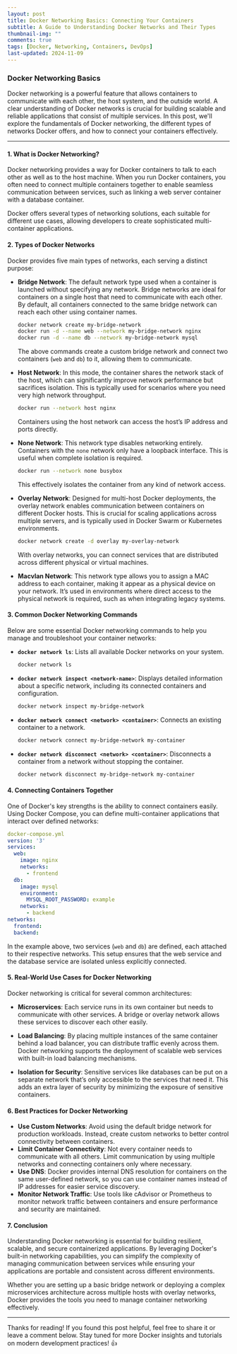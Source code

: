 ```yaml
---
layout: post
title: Docker Networking Basics: Connecting Your Containers
subtitle: A Guide to Understanding Docker Networks and Their Types
thumbnail-img: ""
comments: true
tags: [Docker, Networking, Containers, DevOps]
last-updated: 2024-11-09
---
```


### Docker Networking Basics

Docker networking is a powerful feature that allows containers to communicate with each other, the host system, and the outside world. A clear understanding of Docker networks is crucial for building scalable and reliable applications that consist of multiple services. In this post, we'll explore the fundamentals of Docker networking, the different types of networks Docker offers, and how to connect your containers effectively.

---

#### 1. What is Docker Networking?
Docker networking provides a way for Docker containers to talk to each other as well as to the host machine. When you run Docker containers, you often need to connect multiple containers together to enable seamless communication between services, such as linking a web server container with a database container.

Docker offers several types of networking solutions, each suitable for different use cases, allowing developers to create sophisticated multi-container applications.

#### 2. Types of Docker Networks
Docker provides five main types of networks, each serving a distinct purpose:

- **Bridge Network**: The default network type used when a container is launched without specifying any network. Bridge networks are ideal for containers on a single host that need to communicate with each other. By default, all containers connected to the same bridge network can reach each other using container names.
  
  ```bash
  docker network create my-bridge-network
  docker run -d --name web --network my-bridge-network nginx
  docker run -d --name db --network my-bridge-network mysql
  ```
  The above commands create a custom bridge network and connect two containers (`web` and `db`) to it, allowing them to communicate.

- **Host Network**: In this mode, the container shares the network stack of the host, which can significantly improve network performance but sacrifices isolation. This is typically used for scenarios where you need very high network throughput.
  
  ```bash
  docker run --network host nginx
  ```
  Containers using the host network can access the host’s IP address and ports directly.

- **None Network**: This network type disables networking entirely. Containers with the `none` network only have a loopback interface. This is useful when complete isolation is required.
  
  ```bash
  docker run --network none busybox
  ```
  This effectively isolates the container from any kind of network access.

- **Overlay Network**: Designed for multi-host Docker deployments, the overlay network enables communication between containers on different Docker hosts. This is crucial for scaling applications across multiple servers, and is typically used in Docker Swarm or Kubernetes environments.

  ```bash
  docker network create -d overlay my-overlay-network
  ```
  With overlay networks, you can connect services that are distributed across different physical or virtual machines.

- **Macvlan Network**: This network type allows you to assign a MAC address to each container, making it appear as a physical device on your network. It’s used in environments where direct access to the physical network is required, such as when integrating legacy systems.

#### 3. Common Docker Networking Commands
Below are some essential Docker networking commands to help you manage and troubleshoot your container networks:

- **`docker network ls`**: Lists all available Docker networks on your system.

  ```bash
  docker network ls
  ```

- **`docker network inspect <network-name>`**: Displays detailed information about a specific network, including its connected containers and configuration.

  ```bash
  docker network inspect my-bridge-network
  ```

- **`docker network connect <network> <container>`**: Connects an existing container to a network.

  ```bash
  docker network connect my-bridge-network my-container
  ```

- **`docker network disconnect <network> <container>`**: Disconnects a container from a network without stopping the container.

  ```bash
  docker network disconnect my-bridge-network my-container
  ```

#### 4. Connecting Containers Together
One of Docker's key strengths is the ability to connect containers easily. Using Docker Compose, you can define multi-container applications that interact over defined networks:

```yaml
docker-compose.yml
version: '3'
services:
  web:
    image: nginx
    networks:
      - frontend
  db:
    image: mysql
    environment:
      MYSQL_ROOT_PASSWORD: example
    networks:
      - backend
networks:
  frontend:
  backend:
```

In the example above, two services (`web` and `db`) are defined, each attached to their respective networks. This setup ensures that the web service and the database service are isolated unless explicitly connected.

#### 5. Real-World Use Cases for Docker Networking
Docker networking is critical for several common architectures:

- **Microservices**: Each service runs in its own container but needs to communicate with other services. A bridge or overlay network allows these services to discover each other easily.

- **Load Balancing**: By placing multiple instances of the same container behind a load balancer, you can distribute traffic evenly across them. Docker networking supports the deployment of scalable web services with built-in load balancing mechanisms.

- **Isolation for Security**: Sensitive services like databases can be put on a separate network that’s only accessible to the services that need it. This adds an extra layer of security by minimizing the exposure of sensitive containers.

#### 6. Best Practices for Docker Networking
- **Use Custom Networks**: Avoid using the default bridge network for production workloads. Instead, create custom networks to better control connectivity between containers.
- **Limit Container Connectivity**: Not every container needs to communicate with all others. Limit communication by using multiple networks and connecting containers only where necessary.
- **Use DNS**: Docker provides internal DNS resolution for containers on the same user-defined network, so you can use container names instead of IP addresses for easier service discovery.
- **Monitor Network Traffic**: Use tools like cAdvisor or Prometheus to monitor network traffic between containers and ensure performance and security are maintained.

#### 7. Conclusion
Understanding Docker networking is essential for building resilient, scalable, and secure containerized applications. By leveraging Docker's built-in networking capabilities, you can simplify the complexity of managing communication between services while ensuring your applications are portable and consistent across different environments.

Whether you are setting up a basic bridge network or deploying a complex microservices architecture across multiple hosts with overlay networks, Docker provides the tools you need to manage container networking effectively.

---

Thanks for reading! If you found this post helpful, feel free to share it or leave a comment below. Stay tuned for more Docker insights and tutorials on modern development practices! 👍
